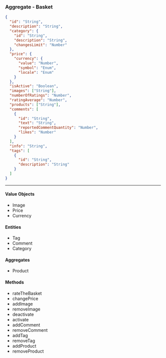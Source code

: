### Aggregate - Basket

```json
{
  "id": "String",
  "description": "String",
  "category": {
    "id": "String",
    "description": "String",
    "changesLimit": "Number"
  },
  "price": {
    "currency": {
      "value": "Number",
      "symbol": "Enum",
      "locale": "Enum"
    }
  },
  "isActive": "Boolean",
  "images": ["String"],
  "numberOfRatings": "Number",
  "ratingAverage": "Number",
  "products": ["String"],
  "comments": [
    {
      "id": "String",
      "text": "String",
      "reportedCommentQuantity": "Number",
      "likes": "Number"
    }
  ],
  "info": "String",
  "tags": [
    {
      "id": "String",
      "description": "String"
    }
  ]
}
```

---

#### Value Objects

- Image
- Price
- Currency

#### Entities

- Tag
- Comment
- Category

#### Aggregates

- Product

#### Methods

- rateTheBasket
- changePrice
- addImage
- removeImage
- deactivate
- activate
- addComment
- removeComment
- addTag
- removeTag
- addProduct
- removeProduct
